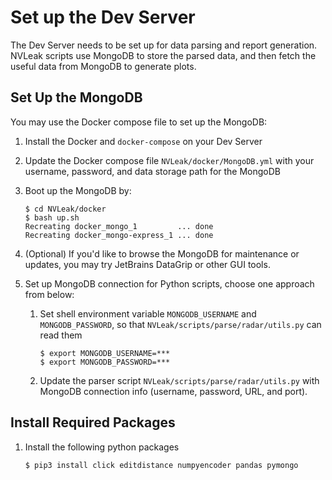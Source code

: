 # Set up the Dev Server

The Dev Server needs to be set up for data parsing and report generation. NVLeak scripts use MongoDB to store the parsed data, and then fetch the useful data from MongoDB to generate plots.

## Set Up the MongoDB

You may use the Docker compose file to set up the MongoDB:

1. Install the Docker and `docker-compose` on your Dev Server
2. Update the Docker compose file `NVLeak/docker/MongoDB.yml` with your username, password, and data storage path for the MongoDB
3. Boot up the MongoDB by:

   ```shell
   $ cd NVLeak/docker
   $ bash up.sh
   Recreating docker_mongo_1         ... done
   Recreating docker_mongo-express_1 ... done
   ```

4. (Optional) If you'd like to browse the MongoDB for maintenance or updates, you may try JetBrains DataGrip or other GUI tools.
5. Set up MongoDB connection for Python scripts, choose one approach from below:
   1. Set shell environment variable `MONGODB_USERNAME` and `MONGODB_PASSWORD`, so that `NVLeak/scripts/parse/radar/utils.py` can read them

      ```shell
      $ export MONGODB_USERNAME=***
      $ export MONGODB_PASSWORD=***
      ```

   2. Update the parser script `NVLeak/scripts/parse/radar/utils.py` with MongoDB connection info (username, password, URL, and port).

## Install Required Packages

1. Install the following python packages

   ```shell
   $ pip3 install click editdistance numpyencoder pandas pymongo
   ```
